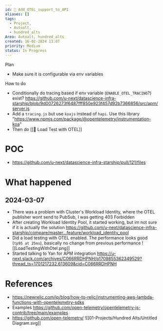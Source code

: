 ```yaml
---
id: 🎯 Add_OTEL_support_to_API
aliases: []
tags:
  - Project,
  - Autoalt,
  - hundred_alts
Area: Autoalt, hundred_alts
created: 16-02-2024 13:07
priority: Medium
status: In Progress
---
```


Plan
* Make sure it is configurable via env variables

How to do
* Conditionally do tracing based if env variable (`ENABLE_OTEL_TRACING`?) exist? https://github.com/u-next/datascience-infra-starship/blob/9d00726273f6487fff850e923f457d92b7366856/src/apm/server.js
* Add a `tracing.js` but use `koajs` instead of `hapi`. Use this library "https://www.npmjs.com/package/@opentelemetry/instrumentation-koa"
* Then do [[🎯 Load Test with OTEL]]

# POC
* https://github.com/u-next/datascience-infra-starship/pull/121/files

# What happened

## 2024-03-07
* There was a problem with Cluster's Workload Identity, where the OTEL publisher wont send to PubSub, I was getting 403 Forbidden
 * After creating Workload Identity Pool, it started working, but im not sure if it is actually the solution https://github.com/u-next/datascience-infra-starship/compare/master...feature/workload_identity_pool
* Did a load testing with OTEL enabled. The performance looks good (`tp95 at 25ms`), basically no change from previous performance
![[LoadTestingWithOtel.png]]
* Started talking to Yan for APM integration
https://u-next.slack.com/archives/C066RRDHPNH/p1709855362349529?thread_ts=1701217232.613609&cid=C066RRDHPNH

# References
* https://newrelic.com/jp/blog/how-to-relic/instrumenting-aws-lambda-functions-with-opentelemetry-sdks
* Examples https://github.com/open-telemetry/opentelemetry-js-contrib/tree/main/examples
* https://github.com/open-telemetry/
![[01-Projects/Hundred Alts/Untitled Diagram.svg]]
